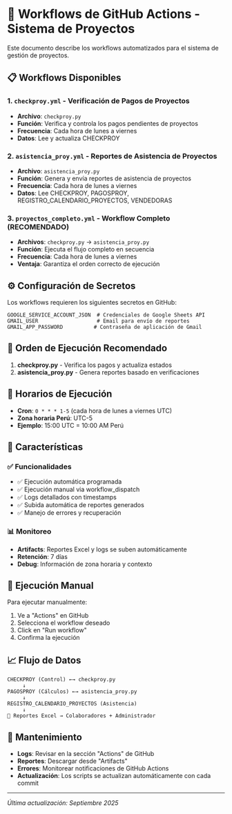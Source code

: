 # 🤖 Workflows de GitHub Actions - Sistema de Proyectos

Este documento describe los workflows automatizados para el sistema de gestión de proyectos.

## 📋 Workflows Disponibles

### 1. `checkproy.yml` - Verificación de Pagos de Proyectos
- **Archivo**: `checkproy.py`
- **Función**: Verifica y controla los pagos pendientes de proyectos
- **Frecuencia**: Cada hora de lunes a viernes
- **Datos**: Lee y actualiza CHECKPROY

### 2. `asistencia_proy.yml` - Reportes de Asistencia de Proyectos  
- **Archivo**: `asistencia_proy.py`
- **Función**: Genera y envía reportes de asistencia de proyectos
- **Frecuencia**: Cada hora de lunes a viernes
- **Datos**: Lee CHECKPROY, PAGOSPROY, REGISTRO_CALENDARIO_PROYECTOS, VENDEDORAS

### 3. `proyectos_completo.yml` - Workflow Completo (RECOMENDADO)
- **Archivos**: `checkproy.py` → `asistencia_proy.py`
- **Función**: Ejecuta el flujo completo en secuencia
- **Frecuencia**: Cada hora de lunes a viernes
- **Ventaja**: Garantiza el orden correcto de ejecución

## ⚙️ Configuración de Secretos

Los workflows requieren los siguientes secretos en GitHub:

```
GOOGLE_SERVICE_ACCOUNT_JSON  # Credenciales de Google Sheets API
GMAIL_USER                   # Email para envío de reportes
GMAIL_APP_PASSWORD          # Contraseña de aplicación de Gmail
```

## 🔄 Orden de Ejecución Recomendado

1. **checkproy.py** - Verifica los pagos y actualiza estados
2. **asistencia_proy.py** - Genera reportes basado en verificaciones

## 📅 Horarios de Ejecución

- **Cron**: `0 * * * 1-5` (cada hora de lunes a viernes UTC)
- **Zona horaria Perú**: UTC-5
- **Ejemplo**: 15:00 UTC = 10:00 AM Perú

## 🎯 Características

### ✅ Funcionalidades
- ✅ Ejecución automática programada
- ✅ Ejecución manual via workflow_dispatch
- ✅ Logs detallados con timestamps
- ✅ Subida automática de reportes generados
- ✅ Manejo de errores y recuperación

### 📊 Monitoreo
- **Artifacts**: Reportes Excel y logs se suben automáticamente
- **Retención**: 7 días
- **Debug**: Información de zona horaria y contexto

## 🚀 Ejecución Manual

Para ejecutar manualmente:
1. Ve a "Actions" en GitHub
2. Selecciona el workflow deseado
3. Click en "Run workflow"
4. Confirma la ejecución

## 📈 Flujo de Datos

```
CHECKPROY (Control) ←→ checkproy.py
     ↓
PAGOSPROY (Cálculos) ←→ asistencia_proy.py
     ↓
REGISTRO_CALENDARIO_PROYECTOS (Asistencia)
     ↓
📧 Reportes Excel → Colaboradores + Administrador
```

## 🔧 Mantenimiento

- **Logs**: Revisar en la sección "Actions" de GitHub
- **Reportes**: Descargar desde "Artifacts" 
- **Errores**: Monitorear notificaciones de GitHub Actions
- **Actualización**: Los scripts se actualizan automáticamente con cada commit

---
*Última actualización: Septiembre 2025*

